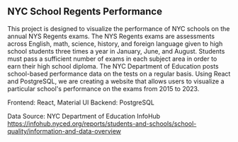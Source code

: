 ## NYC School Regents Performance

This project is designed to visualize the performance of NYC schools on the annual NYS Regents exams. The NYS Regents exams are assessments across English, math, science, 
history, and foreign language given to high school students three times a year in January, June, and August. Students must pass a sufficient number of exams in each subject 
area in order to earn their high school diploma. The NYC Department of Education posts school-based performance data on the tests on a regular basis. Using React and PostgreSQL, 
we are creating a website that allows users to visualize a particular school's performance on the exams from 2015 to 2023.

Frontend: React, Material UI
Backend: PostgreSQL

Data Source:
NYC Department of Education InfoHub
https://infohub.nyced.org/reports/students-and-schools/school-quality/information-and-data-overview
